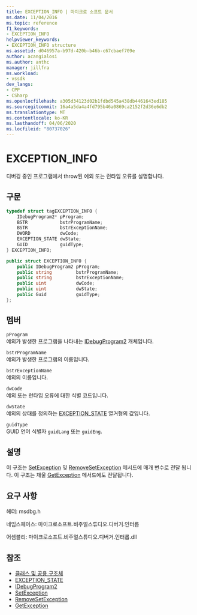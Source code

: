 ```yaml
---
title: EXCEPTION_INFO | 마이크로 소프트 문서
ms.date: 11/04/2016
ms.topic: reference
f1_keywords:
- EXCEPTION_INFO
helpviewer_keywords:
- EXCEPTION_INFO structure
ms.assetid: d046957a-b97d-420b-b46b-c67cbaef709e
author: acangialosi
ms.author: anthc
manager: jillfra
ms.workload:
- vssdk
dev_langs:
- CPP
- CSharp
ms.openlocfilehash: a305d34123d02b1fdbd545a438db4461643ed185
ms.sourcegitcommit: 16a4a5da4a4fd795b46a0869ca2152f2d36e6db2
ms.translationtype: MT
ms.contentlocale: ko-KR
ms.lasthandoff: 04/06/2020
ms.locfileid: "80737026"
---
```

# <a name="exception_info"></a>EXCEPTION_INFO
디버깅 중인 프로그램에서 throw된 예외 또는 런타임 오류를 설명합니다.

## <a name="syntax"></a>구문

```cpp
typedef struct tagEXCEPTION_INFO {
    IDebugProgram2* pProgram;
    BSTR            bstrProgramName;
    BSTR            bstrExceptionName;
    DWORD           dwCode;
    EXCEPTION_STATE dwState;
    GUID            guidType;
} EXCEPTION_INFO;
```

```csharp
public struct EXCEPTION_INFO {
    public IDebugProgram2 pProgram;
    public string         bstrProgramName;
    public string         bstrExceptionName;
    public uint           dwCode;
    public uint           dwState;
    public Guid           guidType;
};
```

## <a name="members"></a>멤버
`pProgram`\
예외가 발생한 프로그램을 나타내는 [IDebugProgram2](../../../extensibility/debugger/reference/idebugprogram2.md) 개체입니다.

`bstrProgramName`\
예외가 발생한 프로그램의 이름입니다.

`bstrExceptionName`\
예외의 이름입니다.

`dwCode`\
예외 또는 런타임 오류에 대한 식별 코드입니다.

`dwState`\
예외의 상태를 정의하는 [EXCEPTION_STATE](../../../extensibility/debugger/reference/exception-state.md) 열거형의 값입니다.

`guidType`\
GUID 언어 식별자 `guidLang` 또는 `guidEng`.

## <a name="remarks"></a>설명
이 구조는 [SetException](../../../extensibility/debugger/reference/idebugengine2-setexception.md) 및 [RemoveSetException](../../../extensibility/debugger/reference/idebugengine2-removesetexception.md) 메서드에 매개 변수로 전달 됩니다. 이 구조는 채울 [GetException](../../../extensibility/debugger/reference/idebugexceptionevent2-getexception.md) 메서드에도 전달됩니다.

## <a name="requirements"></a>요구 사항
헤더: msdbg.h

네임스페이스: 마이크로소프트.비주얼스튜디오.디버거.인터롭

어셈블리: 마이크로소프트.비주얼스튜디오.디버거.인터롭.dll

## <a name="see-also"></a>참조
- [클래스 및 공용 구조체](../../../extensibility/debugger/reference/structures-and-unions.md)
- [EXCEPTION_STATE](../../../extensibility/debugger/reference/exception-state.md)
- [IDebugProgram2](../../../extensibility/debugger/reference/idebugprogram2.md)
- [SetException](../../../extensibility/debugger/reference/idebugengine2-setexception.md)
- [RemoveSetException](../../../extensibility/debugger/reference/idebugengine2-removesetexception.md)
- [GetException](../../../extensibility/debugger/reference/idebugexceptionevent2-getexception.md)
